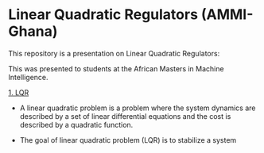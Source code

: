 # Linear Quadratic  Regulators (AMMI-Ghana)

This repository is a presentation on Linear Quadratic  Regulators:

This was presented to students at the African Masters in Machine Intelligence.


[1. LQR](#1)

* A linear quadratic problem is a problem where the system dynamics
are described by a set of linear differential equations and the cost is
described by a quadratic function.


* The goal of linear quadratic problem (LQR) is to stabilize a system
